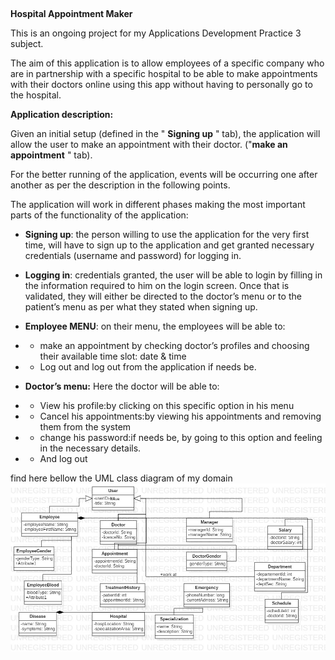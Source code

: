 
## 

**Hospital Appointment
Maker**

This is an ongoing
project for my Applications Development Practice 3 subject.

The aim of this
application is to allow employees of a specific company who are in partnership
with a specific hospital to be able to make appointments with their doctors
online using this app without having to personally go to the hospital.

**Application
description:**

Given an initial setup
(defined in the " **Signing up** "
tab), the application will allow the user to make an appointment with their
doctor. ("**make an appointment** "
tab).

For the better running
of the application, events will be occurring one after another as per the description
in the following points.

The application will
work in different phases making the most important parts of the functionality
of the application: 

- **Signing
     up**: the person willing to use the
     application for the very first time, will have to sign up to the application
     and get granted necessary credentials (username and password) for logging
     in.
- **Logging
     in**: credentials granted, the user
     will be able to login by filling in the information required to him on the
     login screen. Once that is validated, they will either be directed to the
     doctor’s menu or to the patient’s menu as per what they stated when
     signing up.
- **Employee
     MENU**: on their menu, the employees
     will be able to:

- *  make
an appointment by checking doctor’s profiles and choosing their
available time slot: date & time

- * Log out and log out from the application if needs be. 

- **Doctor’s menu:**
     Here the doctor will be able to:

- * View his profile:by clicking on this specific option in his
menu

- * Cancel his appointments:by viewing his appointments and removing them
from the system 

- * change his password:if needs be, by going to this option and
feeling in the necessary details.

 - * And log out
 
 find here bellow the UML class diagram of my domain
 <img src="src/ClassDiagram1.jpg"> 
